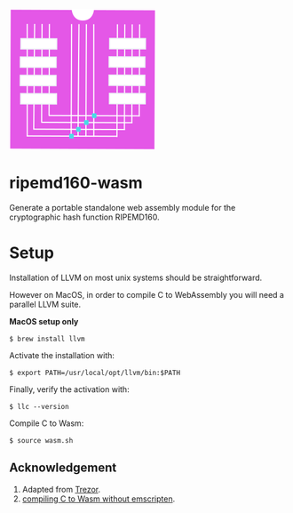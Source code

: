 ![ripemd160 logo](https://raw.githubusercontent.com/pur3miish/ripemd160-wasm/main/static/ripemd160-wasm.svg)

# ripemd160-wasm
Generate a portable standalone web assembly module for the cryptographic hash function RIPEMD160.

# Setup

Installation of LLVM on most unix systems should be straightforward. 

However on MacOS, in order to compile C to WebAssembly you will need a parallel LLVM suite.

**MacOS setup only**

```shell
$ brew install llvm
```

Activate the installation with:
```shell
$ export PATH=/usr/local/opt/llvm/bin:$PATH
```

Finally, verify the activation with:
```shell
$ llc --version
```

Compile C to Wasm:
```shell
$ source wasm.sh
```
## Acknowledgement

1. Adapted from [Trezor](https://github.com/trezor/trezor-crypto/blob/master/ripemd160.c).
2. [compiling C to Wasm without emscripten](https://depth-first.com/articles/2019/10/16/compiling-c-to-webassembly-and-running-it-without-emscripten/).